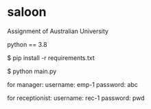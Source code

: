 # saloon
Assignment of Australian University


python == 3.8


$ pip install -r requirements.txt


$ python main.py


for manager:
username: emp-1
password: abc

for receptionist:
username: rec-1
password: pwd
